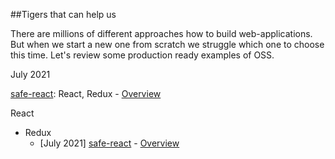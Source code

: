 ##Tigers that can help us

There are millions of different approaches how to build web-applications.
But when we start a new one from scratch we struggle which one to choose this time.
Let's review some production ready examples of OSS.


July 2021

[safe-react](https://github.com/gnosis/safe-react): React, Redux - [Overview](./overview/safe-react/OVERVIEW.MD)
    

React
- Redux 
  - [July 2021] [safe-react](https://github.com/gnosis/safe-react) - [Overview](./overview/safe-react/OVERVIEW.MD)